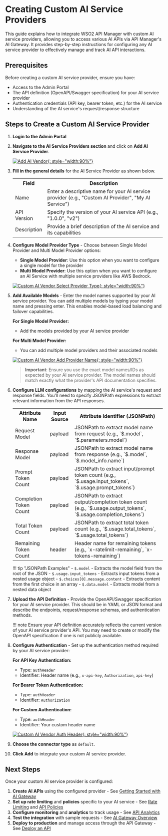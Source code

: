 # Creating Custom AI Service Providers

This guide explains how to integrate WSO2 API Manager with custom AI service providers, allowing you to access various AI APIs via API Manager's AI Gateway. It provides step-by-step instructions for configuring any AI service provider to effectively manage and track AI API interactions.

## Prerequisites

Before creating a custom AI service provider, ensure you have:

- Access to the Admin Portal
- The API definition (OpenAPI/Swagger specification) for your AI service provider
- Authentication credentials (API key, bearer token, etc.) for the AI service
- Understanding of the AI service's request/response structure

## Steps to Create a Custom AI Service Provider

1. **Login to the Admin Portal**
2. **Navigate to the AI Service Providers section** and click on **Add AI Service Provider**.

    [![Add AI Vendor]({{base_path}}/assets/img/learn/ai-gateway/custom-ai-vendor/add-ai-vendor.png){: style="width:90%"}]({{base_path}}/assets/img/learn/ai-gateway/custom-ai-vendor/add-ai-vendor.png)

3. **Fill in the general details** for the AI Service Provider as shown below.
    
    <table>
    <colgroup>
    <col />
    <col />
    <col />
    </colgroup>
    <tbody>
    <tr>
    <th colspan="2">Field</th>
    <th>Description</th>
    </tr>
    <tr>
    <td colspan="2">Name</td>
    <td>Enter a descriptive name for your AI service provider (e.g., "Custom AI Provider", "My AI Service")</td>
    </tr>
    <tr>
    <td colspan="2">API Version</td>
    <td>Specify the version of your AI service API (e.g., "1.0.0", "v2")</td>
    </tr>
    <tr>
    <td colspan="2">Description</td>
    <td>Provide a brief description of the AI service and its capabilities</td>
    </tr>
    </tbody>
    </table>

4. **Configure Model Provider Type** - Choose between Single Model Provider and Multi Model Provider options:

    - **Single Model Provider**: Use this option when you want to configure a single model for the provider
    - **Multi Model Provider**: Use this option when you want to configure an AI Service with multiple service providers like AWS Bedrock.

    [![Custom AI Vendor Select Provider Type]({{base_path}}/assets/img/learn/ai-gateway/custom-ai-vendor/custom-ai-vendor-select-provider-type.png){: style="width:90%"}]({{base_path}}/assets/img/learn/ai-gateway/custom-ai-vendor/custom-ai-vendor-select-provider-type.png)


5. **Add Available Models** - Enter the model names supported by your AI service provider. You can add multiple models by typing your model name and pressing enter. This enables model-based load balancing and failover capabilities.

    **For Single Model Provider:**
    - Add the models provided by your AI service provider

    **For Multi Model Provider:**
    - You can add multiple model providers and their associated models

    [![Custom AI Vendor Add Provider Name]({{base_path}}/assets/img/learn/ai-gateway/custom-ai-vendor/costom-ai-vendor-add-provider-name.png){: style="width:90%"}]({{base_path}}/assets/img/learn/ai-gateway/custom-ai-vendor/costom-ai-vendor-add-provider-name.png)

    > **Important**: Ensure you use the exact model names/IDs as expected by your AI service provider. The model names should match exactly what the provider's API documentation specifies.

5. **Configure LLM configurations** by mapping the AI service's request and response fields. You'll need to specify JSONPath expressions to extract relevant information from the API responses.

    <table>
    <colgroup>
    <col />
    <col />
    <col />
    </colgroup>
    <tbody>
    <tr>
    <th colspan="2">Attribute Name</th>
    <th colspan="2">Input Source </th>
    <th colspan="2">Attribute Identifier (JSONPath)</th>
    </tr>
    <tr>
    <td colspan="2">Request Model</td>
    <td colspan="2">payload</td>
    <td colspan="2">JSONPath to extract model name from request (e.g., `$.model`, `$.parameters.model`)</td>
    </tr>
    <tr>
    <td colspan="2">Response Model</td>
    <td colspan="2">payload</td>
    <td colspan="2">JSONPath to extract model name from response (e.g., `$.model`, `$.model_info.name`)</td>
    </tr>
    <tr>
    <td colspan="2">Prompt Token Count</td>
    <td colspan="2">payload</td>
    <td colspan="2">JSONPath to extract input/prompt token count (e.g., `$.usage.input_tokens`, `$.usage.prompt_tokens`)</td>
    </tr>
    <tr>
    <td colspan="2">Completion Token Count</td>
    <td colspan="2">payload</td>
    <td colspan="2">JSONPath to extract output/completion token count (e.g., `$.usage.output_tokens`, `$.usage.completion_tokens`)</td>
    </tr>
    <tr>
    <td colspan="2">Total Token Count</td>
    <td colspan="2">payload</td>
    <td colspan="2">JSONPath to extract total token count (e.g., `$.usage.total_tokens`, `$.usage.total_tokens`)</td>
    </tr>
    <tr>
    <td colspan="2">Remaining Token Count</td>
    <td colspan="2">header</td>
    <td colspan="2">Header name for remaining tokens (e.g., `x-ratelimit-remaining`, `x-tokens-remaining`)</td>
    </tr>
    </tbody>
    </table>

    !!! tip "JSONPath Examples"
        - `$.model` - Extracts the model field from the root of the JSON
        - `$.usage.input_tokens` - Extracts input tokens from a nested usage object
        - `$.choices[0].message.content` - Extracts content from the first choice in an array
        - `$.data.model` - Extracts model from a nested data object

6. **Upload the API Definition** - Provide the OpenAPI/Swagger specification for your AI service provider. This should be in YAML or JSON format and describe the endpoints, request/response schemas, and authentication methods.

    !!! note
         Ensure your API definition accurately reflects the current version of your AI service provider's API. You may need to create or modify the OpenAPI specification if one is not publicly available.

7. **Configure Authentication** - Set up the authentication method required by your AI service provider:

    **For API Key Authentication:**
    - Type: `authHeader`
    - Identifier: Header name (e.g., `x-api-key`, `Authorization`, `api-key`)

    **For Bearer Token Authentication:**
    - Type: `authHeader`
    - Identifier: `Authorization`

    **For Custom Authentication:**
    - Type: `authHeader`
    - Identifier: Your custom header name

    [![Custom AI Vendor Auth Header]({{base_path}}/assets/img/learn/ai-gateway/custom-ai-vendor/auth-header.png){: style="width:90%"}]({{base_path}}/assets/img/learn/ai-gateway/custom-ai-vendor/auth-header.png)

8. **Choose the connector type** as `default`.


9. **Click Add** to integrate your custom AI service provider.

## Next Steps

Once your custom AI service provider is configured:

1. **Create AI APIs** using the configured provider - See [Getting Started with AI Gateway]({{base_path}}/ai-gateway/getting-started-with-ai-gateway/)
2. **Set up rate limiting** and **policies** specific to your AI service - See [Rate Limiting]({{base_path}}/ai-gateway/rate-limiting/) and [API Policies]({{base_path}}/design/api-policies/overview/)
3. **Configure monitoring** and **analytics** to track usage - See [API Analytics]({{base_path}}/api-analytics/choreo-analytics/api-analytics-architecture/)
4. **Test the integration** with sample requests - See [AI Gateway Overview]({{base_path}}/ai-gateway/overview/)
5. **Deploy to production** and manage access through the API Gateway - See [Deploy an API]({{base_path}}/deploy-and-publish/deploy-on-gateway/deploy-api/deploy-an-api/)
